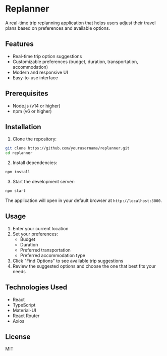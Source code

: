 # Replanner

A real-time trip replanning application that helps users adjust their travel plans based on preferences and available options.

## Features

- Real-time trip option suggestions
- Customizable preferences (budget, duration, transportation, accommodation)
- Modern and responsive UI
- Easy-to-use interface

## Prerequisites

- Node.js (v14 or higher)
- npm (v6 or higher)

## Installation

1. Clone the repository:
```bash
git clone https://github.com/yourusername/replanner.git
cd replanner
```

2. Install dependencies:
```bash
npm install
```

3. Start the development server:
```bash
npm start
```

The application will open in your default browser at `http://localhost:3000`.

## Usage

1. Enter your current location
2. Set your preferences:
   - Budget
   - Duration
   - Preferred transportation
   - Preferred accommodation type
3. Click "Find Options" to see available trip suggestions
4. Review the suggested options and choose the one that best fits your needs

## Technologies Used

- React
- TypeScript
- Material-UI
- React Router
- Axios

## License

MIT
